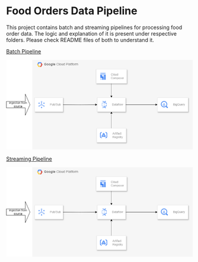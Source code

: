 # Food Orders Data Pipeline

This project contains batch and streaming pipelines for processing food order data. The logic and explanation of it is present under respective folders. Please check README files of both to understand it.


[Batch Pipeline](./batch_pipeline)

![architecture diagram](./batch_pipeline/architecture.png)


[Streaming Pipeline](./streaming_pipeline)

![architecture diagram](./streaming_pipeline/architecture.png)